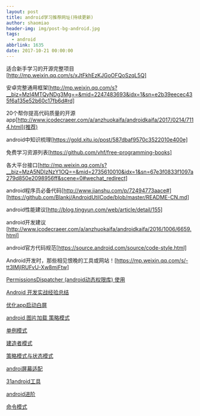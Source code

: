 ```yaml
---
layout: post
title: android学习推荐网址(持续更新)
author: shaomiao
header-img: img/post-bg-android.jpg
tags:
  - android
abbrlink: 1635
date: 2017-10-21 00:00:00
---
```

适合新手学习的开源完整项目 [http://mp.weixin.qq.com/s/xJtFkhEzKJGoOFQoSzqL5Q]

安卓完整通用框架[http://mp.weixin.qq.com/s?__biz=MzI4MTQyNDg3Mg==&mid=2247483693&idx=1&sn=e2b39eecec435f6a135e52b60c17fb6d#rd]

20个帮你提高代码质量的开源app[http://www.jcodecraeer.com/a/anzhuokaifa/androidkaifa/2017/0214/7114.html](推荐)

android中知识梳理[https://gold.xitu.io/post/587dbaf9570c3522010e400e]

免费学习资源列表[https://github.com/vhf/free-programming-books]

各大平台接口[http://mp.weixin.qq.com/s?__biz=MzA5NDIzNzY1OQ==&mid=2735610010&idx=1&sn=67e3f0833f1097a279d850e2098956ff&scene=0#wechat_redirect]

android程序员必备代码[http://www.jianshu.com/p/72494773aace#]
[https://github.com/Blankj/AndroidUtilCode/blob/master/README-CN.md]

android性能建议[http://blog.tingyun.com/web/article/detail/155]

android开发建议[http://www.jcodecraeer.com/a/anzhuokaifa/androidkaifa/2016/1006/6659.html]

android官方代码规范[https://source.android.com/source/code-style.html]

Android开发时，那些相见恨晚的工具或网站！[https://mp.weixin.qq.com/s/-tt3IMjIRUFvU-Xw8mjFtw]

[PermissionsDispatcher (android动态权限库) 使用](http://blog.csdn.net/quan356270259/article/details/50876272)

[Android 开发实战经验总结](https://yq.aliyun.com/articles/14852?utm_campaign=wenzhang&utm_medium=article&utm_source=QQ-qun&2017316&utm_content=m_13744)

[优化app启动白屏](http://wuxiaolong.me/2017/03/13/appStart/)

[android 图片加载 策略模式](http://blog.csdn.net/s003603u/article/details/53436089#使用策略模式封装图片加载策略)

[单例模式](http://blog.csdn.net/s003603u/article/details/51982140)

[建造者模式](http://blog.csdn.net/s003603u/article/details/51967809)

[策略模式与状态模式](http://blog.csdn.net/s003603u/article/details/52033391)

[androi屏幕适配](http://blog.csdn.net/zhaokaiqiang1992/article/details/45419023)

[31android工具](https://juejin.im/entry/59278d322f301e006c2e02cc)

[android进阶](http://blog.csdn.net/u011240877/article/details/68939826)

[命令模式](http://www.cnblogs.com/hegezhou_hot/archive/2011/02/26/1965769.html)
